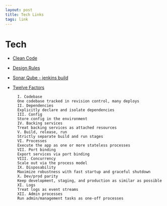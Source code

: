 ```yaml
---
layout: post
title: Tech Links
tags: link
---
```


# Tech
- [Clean Code](https://sites.google.com/site/unclebobconsultingllc/)
- [Design Rules](http://martinfowler.com/bliki/BeckDesignRules.html)
- [Sonar Qube - jenkins build](http://failedturing.blogspot.com/2015/06/building-c-project-with-msbuild-and.html)
- [Twelve Factors](https://12factor.net/)

		I. Codebase
		One codebase tracked in revision control, many deploys
		II. Dependencies
		Explicitly declare and isolate dependencies
		III. Config
		Store config in the environment
		IV. Backing services
		Treat backing services as attached resources
		V. Build, release, run
		Strictly separate build and run stages
		VI. Processes
		Execute the app as one or more stateless processes
		VII. Port binding
		Export services via port binding
		VIII. Concurrency
		Scale out via the process model
		IX. Disposability
		Maximize robustness with fast startup and graceful shutdown
		X. Dev/prod parity
		Keep development, staging, and production as similar as possible
		XI. Logs
		Treat logs as event streams
		XII. Admin processes
		Run admin/management tasks as one-off processes



